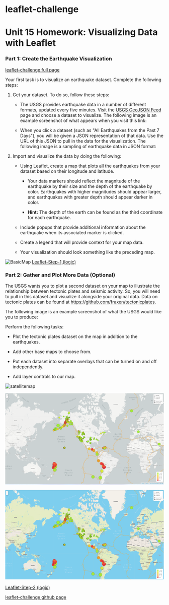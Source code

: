 # leaflet-challenge

# Unit 15 Homework: Visualizing Data with Leaflet

### Part 1: Create the Earthquake Visualization

 [leaflet-challenge full page](https://hanatafesse.github.io/leaflet-challenge/)

Your first task is to visualize an earthquake dataset. Complete the following steps:

1. Get your dataset. To do so, follow these steps: 

   * The USGS provides earthquake data in a number of different formats, updated every five minutes. Visit the [USGS GeoJSON Feed](http://earthquake.usgs.gov/earthquakes/feed/v1.0/geojson.php) page and choose a dataset to visualize. The following image is an example screenshot of what appears when you visit this link:

    * When you click a dataset (such as "All Earthquakes from the Past 7 Days"), you will be given a JSON representation of that data. Use the URL of this JSON to pull in the data for the visualization. The following image is a sampling of earthquake data in JSON format:
2. Import and visualize the data by doing the following: 

   * Using Leaflet, create a map that plots all the earthquakes from your dataset based on their longitude and latitude.

       *  Your data markers should reflect the magnitude of the earthquake by their size and the depth of the earthquake by color. Earthquakes with higher magnitudes should appear larger, and earthquakes with greater depth should appear darker in color.

       * **Hint:** The depth of the earth can be found as the third coordinate for each earthquake.

   * Include popups that provide additional information about the earthquake when its associated marker is clicked.

   * Create a legend that will provide context for your map data.

   * Your visualization should look something like the preceding map.

![BasicMap](/leaflet-challenge/Leaflet-Step-1/Images/BasicMap.png)
[Leaflet-Step-1,(logic)](/leaflet-challenge/Leaflet-Step-1/static/js/logic.js)

### Part 2: Gather and Plot More Data (Optional)

The USGS wants you to plot a second dataset on your map to illustrate the relationship between tectonic plates and seismic activity. So, you will need to pull in this dataset and visualize it alongside your original data. Data on tectonic plates can be found at <https://github.com/fraxen/tectonicplates>.

The following image is an example screenshot of what the USGS would like you to produce:

Perform the following tasks: 

* Plot the tectonic plates dataset on the map in addition to the earthquakes.

* Add other base maps to choose from.

* Put each dataset into separate overlays that can be turned on and off independently.

* Add layer controls to our map.

![satellitemap](./Leaflet-Step-1/Images/satellite.png)

![mapboxlight](./Leaflet-Step-1/Images/mapboxlight.png)

![mapboxoutdoors](./Leaflet-Step-1/Images/mapboxoutdoors.png)

[Leaflet-Step-2,(logic)](/leaflet-challenge/Leaflet-Step-2/static/js/logic.js)

[leaflet-challenge github page](https://github.com/HanaTafesse/leaflet-challenge)
